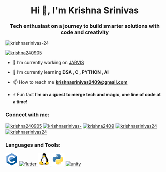 <h1 align="center">Hi 👋, I'm Krishna Srinivas</h1>
<h3 align="center">Tech enthusiast on a journey to build smarter solutions with code and creativity</h3>

<p align="left"> <img src="https://komarev.com/ghpvc/?username=krishnasrinivas-24&label=Profile%20views&color=0e75b6&style=flat" alt="krishnasrinivas-24" /> </p>

<p align="left"> <a href="https://twitter.com/krishna240905" target="blank"><img src="https://img.shields.io/twitter/follow/krishna240905?logo=twitter&style=for-the-badge" alt="krishna240905" /></a> </p>

- 🔭 I’m currently working on [JARVIS](https://github.com/KrishnaSrinivas-24/JARVIS)

- 🌱 I’m currently learning **DSA , C , PYTHON , AI** 

- 📫 How to reach me **krishnasrinivas2409@gmail.com**

- ⚡ Fun fact **I’m on a quest to merge tech and magic, one line of code at a time!**

<h3 align="left">Connect with me:</h3>
<p align="left">
<a href="https://twitter.com/krishna240905" target="blank"><img align="center" src="https://raw.githubusercontent.com/rahuldkjain/github-profile-readme-generator/master/src/images/icons/Social/twitter.svg" alt="krishna240905" height="30" width="40" /></a>
<a href="https://linkedin.com/in/krishnasrinivas-" target="blank"><img align="center" src="https://raw.githubusercontent.com/rahuldkjain/github-profile-readme-generator/master/src/images/icons/Social/linked-in-alt.svg" alt="krishnasrinivas-" height="30" width="40" /></a>
<a href="https://kaggle.com/krishna2409" target="blank"><img align="center" src="https://raw.githubusercontent.com/rahuldkjain/github-profile-readme-generator/master/src/images/icons/Social/kaggle.svg" alt="krishna2409" height="30" width="40" /></a>
<a href="https://fb.com/krishnasrinivas24" target="blank"><img align="center" src="https://raw.githubusercontent.com/rahuldkjain/github-profile-readme-generator/master/src/images/icons/Social/facebook.svg" alt="krishnasrinivas24" height="30" width="40" /></a>
<a href="https://instagram.com/krishnasrinivas24" target="blank"><img align="center" src="https://raw.githubusercontent.com/rahuldkjain/github-profile-readme-generator/master/src/images/icons/Social/instagram.svg" alt="krishnasrinivas24" height="30" width="40" /></a>
</p>

<h3 align="left">Languages and Tools:</h3>
<p align="left"> <a href="https://www.cprogramming.com/" target="_blank" rel="noreferrer"> <img src="https://raw.githubusercontent.com/devicons/devicon/master/icons/c/c-original.svg" alt="c" width="40" height="40"/> </a> <a href="https://flutter.dev" target="_blank" rel="noreferrer"> <img src="https://www.vectorlogo.zone/logos/flutterio/flutterio-icon.svg" alt="flutter" width="40" height="40"/> </a> <a href="https://www.linux.org/" target="_blank" rel="noreferrer"> <img src="https://raw.githubusercontent.com/devicons/devicon/master/icons/linux/linux-original.svg" alt="linux" width="40" height="40"/> </a> <a href="https://www.python.org" target="_blank" rel="noreferrer"> <img src="https://raw.githubusercontent.com/devicons/devicon/master/icons/python/python-original.svg" alt="python" width="40" height="40"/> </a> <a href="https://unity.com/" target="_blank" rel="noreferrer"> <img src="https://www.vectorlogo.zone/logos/unity3d/unity3d-icon.svg" alt="unity" width="40" height="40"/> </a> </p>


